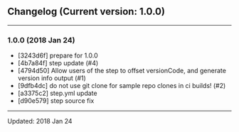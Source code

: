 ## Changelog (Current version: 1.0.0)

-----------------

### 1.0.0 (2018 Jan 24)
* [3243d6f] prepare for 1.0.0
* [4b7a84f] step update (#4)
* [4794d50] Allow users of the step to offset versionCode, and generate version info output (#1)
* [9dfb4dc] do not use git clone for sample repo clones in ci builds! (#2)
* [a3375c2] step.yml update
* [d90e579] step source fix

-----------------

Updated: 2018 Jan 24